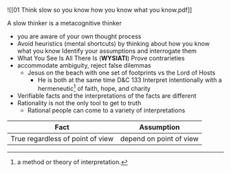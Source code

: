 ![[01 Think slow so you know how you know what you know.pdf]]

A slow thinker is a metacognitive thinker
- you are aware of your own thought process
- Avoid heuristics (mental shortcuts) by thinking about how you know what you know
Identify your assumptions and interrogate them
- What You See Is All There Is (**WYSIATI**)
Prove contrarieties 
- accommodate ambiguity, reject false dilemmas
	- Jesus on the beach with one set of footprints vs the Lord of Hosts
		- He is both at the same time D&C 133
Interpret intentionally with a hermeneutic[^1] of faith, hope, and charity
- Verifiable facts and the interpretations of the facts are different
- Rationality is not the only tool to get to truth
	- Rational people can come to a variety of interpretations

|               Fact               |       Assumption        |
| :------------------------------: | :---------------------: |
| True regardless of point of view | depend on point of view |


[^1]: a method or theory of interpretation.